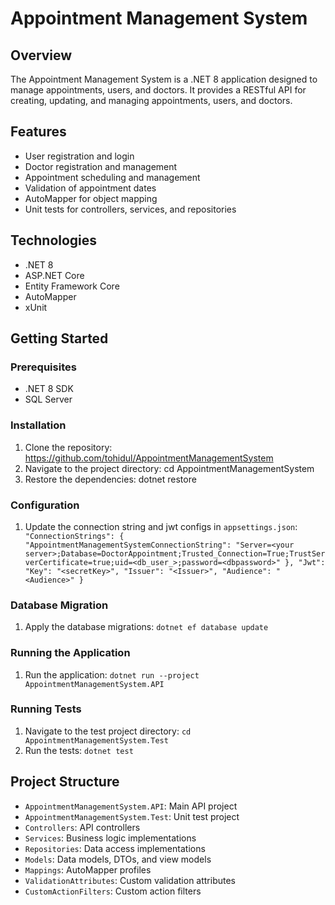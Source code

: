 # Appointment Management System

## Overview
The Appointment Management System is a .NET 8 application designed to manage appointments, users, and doctors. It provides a RESTful API for creating, updating, and managing appointments, users, and doctors.

## Features
- User registration and login
- Doctor registration and management
- Appointment scheduling and management
- Validation of appointment dates
- AutoMapper for object mapping
- Unit tests for controllers, services, and repositories

## Technologies
- .NET 8
- ASP.NET Core
- Entity Framework Core
- AutoMapper
- xUnit

## Getting Started

### Prerequisites
- .NET 8 SDK
- SQL Server

### Installation
1. Clone the repository:
https://github.com/tohidul/AppointmentManagementSystem
2. Navigate to the project directory:
cd AppointmentManagementSystem
3. Restore the dependencies:
dotnet restore


### Configuration
1. Update the connection string and jwt configs in `appsettings.json`:
    ` "ConnectionStrings": {
    "AppointmentManagementSystemConnectionString": "Server=<your server>;Database=DoctorAppointment;Trusted_Connection=True;TrustServerCertificate=true;uid=<db_user_>;password=<dbpassword>"
  },
  "Jwt": 
    "Key": "<secretKey>",
    "Issuer": "<Issuer>",
    "Audience": "<Audience>"
  }`


### Database Migration
1. Apply the database migrations:
    `dotnet ef database update`

    
### Running the Application
1. Run the application:
    `dotnet run --project AppointmentManagementSystem.API`


### Running Tests
1. Navigate to the test project directory:
    `cd AppointmentManagementSystem.Test`
2. Run the tests:
    `dotnet test`


## Project Structure
- `AppointmentManagementSystem.API`: Main API project
- `AppointmentManagementSystem.Test`: Unit test project
- `Controllers`: API controllers
- `Services`: Business logic implementations
- `Repositories`: Data access implementations
- `Models`: Data models, DTOs, and view models
- `Mappings`: AutoMapper profiles
- `ValidationAttributes`: Custom validation attributes
- `CustomActionFilters`: Custom action filters



